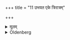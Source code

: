 +++
title = "11 उभयत एके त्रिरात्रम्"

+++

<details><summary>मूलम्</summary>

उभयत एके त्रिरात्रम् ११
</details>

<details><summary>Oldenberg</summary>

11. (Or they interrupt their study for) a period of three nights before and afterwards, according to some (teachers).
</details>
